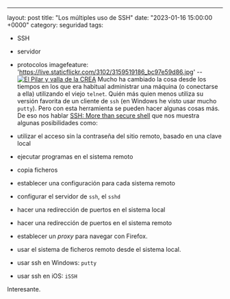 ---
layout: post
title: "Los múltiples uso de SSH"
date: "2023-01-16 15:00:00 +0000"
category: seguridad
tags:
- SSH
- servidor
- protocolos
imagefeature: 'https://live.staticflickr.com/3102/3159519186_bc97e59d86.jpg'
--
<a href="https://www.flickr.com/photos/fernand0/3159519186/" title="El Pilar y valla de la CREA "><img src="https://live.staticflickr.com/3102/3159519186_bc97e59d86.jpg" alt="El Pilar y valla de la CREA " class="img-responsive img-centered"></a>
Mucho ha cambiado la cosa desde los tiempos en los que era habitual administrar una máquina (o conectarse a ella) utilizando el viejo `telnet`. Quién más quien menos utiliza su versión favorita de un cliente de `ssh` (en Windows he visto usar mucho `putty`).
Pero con esta herramienta se pueden hacer algunas cosas más. De eso nos hablar [SSH: More than secure shell](https://matt.might.net/articles/ssh-hacks/) que nos muestra algunas posibilidades como:

- utilizar el acceso sin la contraseña del sitio remoto, basado en una clave local
- ejecutar programas en el sistema remoto
- copia ficheros
- establecer una configuración para cada sistema remoto
- configurar el servidor de `ssh`, el `sshd`
- hacer una redirección de puertos en el sistema local
- hacer una redirección de puertos en el sistema remoto
- establecer un *proxy* para navegar con Firefox.
- usar el sistema de ficheros remoto desde el sistema local.
- usar ssh en Windows: `putty`
- usar ssh en iOS: `iSSH`

Interesante.
